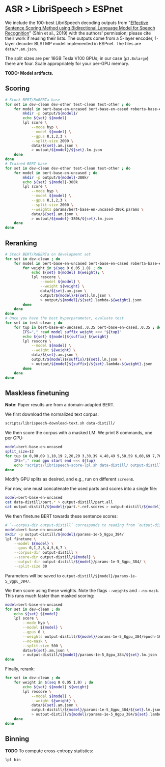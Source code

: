 # ASR > LibriSpeech > ESPnet

We include the 100-best LibriSpeech decoding outputs from "[Effective Sentence Scoring Method using Bidirectional Language Model for Speech Recognition](https://arxiv.org/abs/1905.06655)" (Shin et al., 2019) with the authors' permission; please cite their work if reusing their lists. The outputs come from a 5-layer encoder, 1-layer decoder BLSTMP model implemented in ESPnet. The files are `data/*.am.json`.

The split sizes are per 16GB Tesla V100 GPUs; in our case (`p3.8xlarge`) there are four. Scale appropriately for your per-GPU memory.

**TODO: Model artifacts.**

## Scoring

```bash
# Stock BERT/RoBERTa base
for set in dev-clean dev-other test-clean test-other ; do
    for model in bert-base-en-uncased bert-base-en-cased roberta-base-en-cased ; do
        mkdir -p output/${model}/
        echo ${set} ${model}
        lpl score \
            --mode hyp \
            --model ${model} \
            --gpus 0,1,2,3 \
            --split-size 2000 \
            data/${set}.am.json \
            > output/${model}/${set}.lm.json
    done
done
# Trained BERT base
for set in dev-clean dev-other test-clean test-other ; do
    for model in bert-base-en-uncased ; do
        mkdir -p output/${model}-380k/
        echo ${set} ${model}-380k
        lpl score \
            --mode hyp \
            --model ${model} \
            --gpus 0,1,2,3 \
            --split-size 2000 \
            --weights params/bert-base-en-uncased-380k.params \
            data/${set}.am.json \
            > output/${model}-380k/${set}.lm.json
    done
done
```

## Reranking

```bash
# Stock BERT/RoBERTa on development set
for set in dev-clean ; do
    for model in bert-base-en-uncased bert-base-en-cased roberta-base-en-cased ; do
        for weight in $(seq 0 0.05 1.0) ; do
            echo ${set} ${model} ${weight}; \
            lpl rescore \
                --model ${model} \
                --weight ${weight} \
                data/${set}.am.json \
                output/${model}/${set}.lm.json \
                > output/${model}/${set}.lambda-${weight}.json
        done
    done
done
# Once you have the best hyperparameter, evaluate test
for set in test-clean ; do
    for tup in bert-base-en-uncased,,0.35 bert-base-en-cased,,0.35 ; do
        IFS="," read model suffix weight <<< "${tup}"
        echo ${set} ${model}${suffix} ${weight}
        lpl rescore \
            --model ${model} \
            --weight ${weight} \
            data/${set}.am.json \
            output/${model}${suffix}/${set}.lm.json \
            > output/${model}${suffix}/${set}.lambda-${weight}.json
        done
    done
done
```

## Maskless finetuning

**Note:** Paper results are from a domain-adapted BERT.

We first download the normalized text corpus:
```bash
scripts/librispeech-download-text.sh data-distill/
```
We then score the corpus with a masked LM. We print 8 commands, one per GPU:
```bash
model=bert-base-en-uncased
split_size=12
for tup in 0,00,09 1,10,19 2,20,29 3,30,39 4,40,49 5,50,59 6,60,69 7,70,79 ; do
    IFS="," read gpu start end <<< ${tup}
    echo "scripts/librispeech-score-lpl.sh data-distill/ output-distill/${model} ${start} ${end} ${gpu} ${split_size} ${model}"
done
```
Modify GPU splits as desired, and e.g., run on different `screen`s.

For now, one must concatenate the used parts and scores into a single file:
```bash
model=bert-base-en-uncased
cat data-distill/part.* > output-distill/part.all
cat output-distill/${model}/part.*.ref.scores > output-distill/${model}/part.all.ref.scores
```

We then finetune BERT towards these sentence scores:
```bash
# `--corpus-dir output-distill` corresponds to reading from `output-distill/part.all`
model=bert-base-en-uncased
mkdir -p output-distill/${model}/params-1e-5_8gpu_384/ 
lpl finetune \
    --model ${model} \
    --gpus 0,1,2,3,4,5,6,7 \
    --corpus-dir output-distill \
    --score-dir output-distill/${model} \
    --output-dir output-distill/${model}/params-1e-5_8gpu_384/ \
    --split-size 30
```
Parameters will be saved to `output-distill/${model}/params-1e-5_8gpu_384/`.

We then score using these weights. Note the flags `--weights` and `--no-mask`. This runs much faster than masked scoring:
```bash
model=bert-base-en-uncased
for set in dev-clean ; do
    echo ${set} ${model}
    lpl score \
        --mode hyp \
        --model ${model} \
        --gpus 0 \
        --weights output-distill/${model}/params-1e-5_8gpu_384/epoch-10.params \
        --no-mask \
        --split-size 500 \
        data/${set}.am.json \
        > output-distill/${model}/params-1e-5_8gpu_384/${set}.lm.json
done
```

Finally, rerank:
```bash
for set in dev-clean ; do
    for weight in $(seq 0 0.05 1.0) ; do
        echo ${set} ${model} ${weight} 
        lpl rescore \
            --model ${model} \
            --weight ${weight} \
            data/${set}.am.json \
            output-distill/${model}/params-1e-5_8gpu_384/${set}.lm.json \
            > output-distill/${model}/params-1e-5_8gpu_384/${set}.lambda-${weight}.json
    done
done
```

## Binning

**TODO** To compute cross-entropy statistics:
```bash
lpl bin
```
